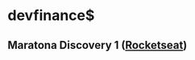 # devfinance$
<h2> Maratona Discovery 1 (<a href="https://rocketseat.com.br/" target=”_blank”>Rocketseat</a>)</h2>
